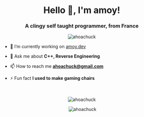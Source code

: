 <h1 align="center">Hello 👋, I'm amoy!</h1>
<h3 align="center">A clingy self taught programmer, from France</h3>

<p align="center"> <img src="https://komarev.com/ghpvc/?username=ahoachuck&label=Profile%20views&color=0e75b6&style=flat" alt="ahoachuck" /> </p>

- 🔭 I’m currently working on [amoy.dev](https://amoy.dev/)

- 💬 Ask me about **C++, Reverse Engineering**

- 📫 How to reach me **ahoachuck@gmail.com**

- ⚡ Fun fact **I used to make gaming chairs**
<br>
<div align="center">
  <p><img src="https://github-readme-stats.vercel.app/api/top-langs?username=ahoachuck&show_icons=true&locale=en&layout=compact" alt="ahoachuck" /></p>
  <p>&nbsp;<img src="https://github-readme-stats.vercel.app/api?username=ahoachuck&show_icons=true&locale=en" alt="ahoachuck" /></p>
</div>
